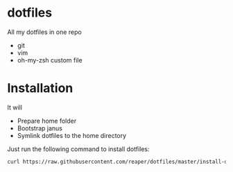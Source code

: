 dotfiles
========

All my dotfiles in one repo
  - git
  - vim
  - oh-my-zsh custom file

Installation
============

It will
  - Prepare home folder
  - Bootstrap janus
  - Symlink dotfiles to the home directory

Just run the following command to install dotfiles:

```bash
curl https://raw.githubusercontent.com/reaper/dotfiles/master/install-dotfiles.sh | bash
```
